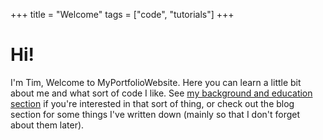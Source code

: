 +++
title = "Welcome"
tags = ["code", "tutorials"]
+++

# Hi!
I'm Tim, Welcome to MyPortfolioWebsite. Here you can learn a little bit about me and what sort of code I like.
See [my background and education section](/getting-started) if you're interested in that sort of thing, or check out the blog section for some things I've written down (mainly so that I don't forget about them later). 